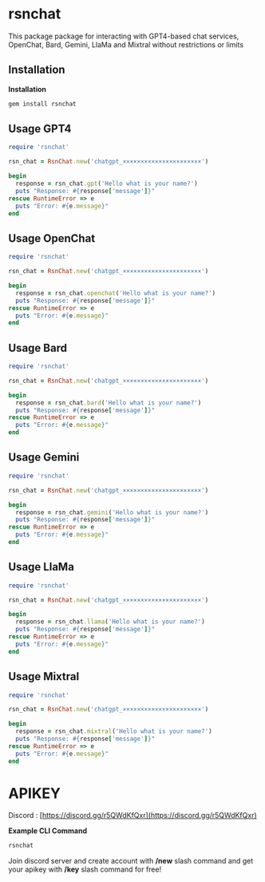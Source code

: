 # rsnchat

This package package for interacting with GPT4-based chat services, OpenChat, Bard, Gemini, LlaMa and Mixtral without restrictions or limits

## Installation

**Installation**
```bash
gem install rsnchat
```

## Usage GPT4

```ruby
require 'rsnchat'

rsn_chat = RsnChat.new('chatgpt_××××××××××××××××××××××')

begin
  response = rsn_chat.gpt('Hello what is your name?')
  puts "Response: #{response['message']}"
rescue RuntimeError => e
  puts "Error: #{e.message}"
end
```

## Usage OpenChat

```ruby
require 'rsnchat'

rsn_chat = RsnChat.new('chatgpt_××××××××××××××××××××××')

begin
  response = rsn_chat.openchat('Hello what is your name?')
  puts "Response: #{response['message']}"
rescue RuntimeError => e
  puts "Error: #{e.message}"
end
```

## Usage Bard

```ruby
require 'rsnchat'

rsn_chat = RsnChat.new('chatgpt_××××××××××××××××××××××')

begin
  response = rsn_chat.bard('Hello what is your name?')
  puts "Response: #{response['message']}"
rescue RuntimeError => e
  puts "Error: #{e.message}"
end
```

## Usage Gemini

```ruby
require 'rsnchat'

rsn_chat = RsnChat.new('chatgpt_××××××××××××××××××××××')

begin
  response = rsn_chat.gemini('Hello what is your name?')
  puts "Response: #{response['message']}"
rescue RuntimeError => e
  puts "Error: #{e.message}"
end
```

## Usage LlaMa

```ruby
require 'rsnchat'

rsn_chat = RsnChat.new('chatgpt_××××××××××××××××××××××')

begin
  response = rsn_chat.llama('Hello what is your name?')
  puts "Response: #{response['message']}"
rescue RuntimeError => e
  puts "Error: #{e.message}"
end
```

## Usage Mixtral

```ruby
require 'rsnchat'

rsn_chat = RsnChat.new('chatgpt_××××××××××××××××××××××')

begin
  response = rsn_chat.mixtral('Hello what is your name?')
  puts "Response: #{response['message']}"
rescue RuntimeError => e
  puts "Error: #{e.message}"
end
```

# APIKEY

Discord : [https://discord.gg/r5QWdKfQxr](https://discord.gg/r5QWdKfQxr)

**Example CLI Command**
```hs
rsnchat
```

Join discord server and create account with **/new** slash command and get your apikey with **/key** slash command for free!
